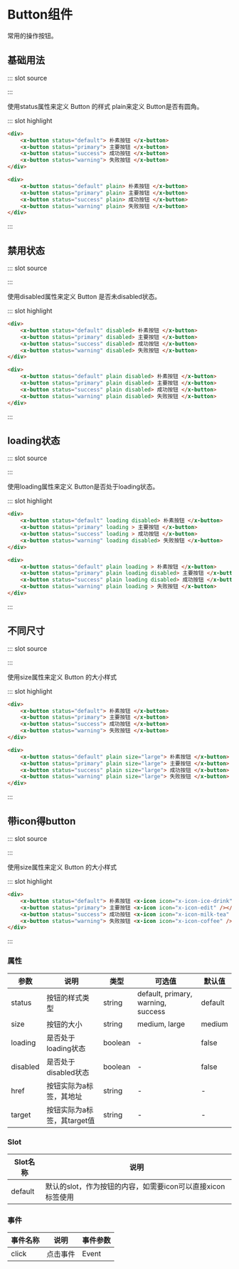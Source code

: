 
# Button组件
常用的操作按钮。
## 基础用法

<demo-block-demo-block>
::: slot source
<template>
    <!-- 状态按钮 -->
    <div>
        <xbutton status="default"> 朴素按钮 </xbutton>
        <xbutton status="primary"> 主要按钮 </xbutton>
        <xbutton status="success"> 成功按钮 </xbutton>
        <xbutton status="warning"> 失败按钮 </xbutton>
    </div>
    <!-- 带圆角按钮 -->
    <div class="mt15">
        <xbutton status="default" plain> 朴素按钮 </xbutton>
        <xbutton status="primary" plain> 主要按钮 </xbutton>
        <xbutton status="success" plain> 成功按钮 </xbutton>
        <xbutton status="warning" plain> 失败按钮 </xbutton>
    </div>
</template>

:::

使用status属性来定义 Button 的样式 plain来定义 Button是否有圆角。

::: slot highlight

```html
<div>
    <x-button status="default"> 朴素按钮 </x-button>
    <x-button status="primary"> 主要按钮 </x-button>
    <x-button status="success"> 成功按钮 </x-button>
    <x-button status="warning"> 失败按钮 </x-button>
</div>

<div>
    <x-button status="default" plain> 朴素按钮 </x-button>
    <x-button status="primary" plain> 主要按钮 </x-button>
    <x-button status="success" plain> 成功按钮 </x-button>
    <x-button status="warning" plain> 失败按钮 </x-button>
</div>
```
:::
</demo-block-demo-block>

## 禁用状态

<demo-block-demo-block>
::: slot source
<template>
    <!-- 状态按钮 -->
    <div>
        <xbutton status="default" disabled> 朴素按钮 </xbutton>
        <xbutton status="primary" disabled> 主要按钮 </xbutton>
        <xbutton status="success" disabled> 成功按钮 </xbutton>
        <xbutton status="warning" disabled> 失败按钮 </xbutton>
    </div>
    <!-- 带圆角按钮 -->
    <div class="mt15">
        <xbutton status="default" plain disabled> 朴素按钮 </xbutton>
        <xbutton status="primary" plain disabled> 主要按钮 </xbutton>
        <xbutton status="success" plain disabled> 成功按钮 </xbutton>
        <xbutton status="warning" plain disabled> 失败按钮 </xbutton>
    </div>
</template>

:::

使用disabled属性来定义 Button 是否未disabled状态。

::: slot highlight

```html
<div>
    <x-button status="default" disabled> 朴素按钮 </x-button>
    <x-button status="primary" disabled> 主要按钮 </x-button>
    <x-button status="success" disabled> 成功按钮 </x-button>
    <x-button status="warning" disabled> 失败按钮 </x-button>
</div>

<div>
    <x-button status="default" plain disabled> 朴素按钮 </x-button>
    <x-button status="primary" plain disabled> 主要按钮 </x-button>
    <x-button status="success" plain disabled> 成功按钮 </x-button>
    <x-button status="warning" plain disabled> 失败按钮 </x-button>
</div>
```
:::
</demo-block-demo-block>

## loading状态

<demo-block-demo-block>
::: slot source
<template>
    <!-- 状态按钮 -->
    <div>
        <xbutton status="default" loading disabled> 朴素按钮 </xbutton>
        <xbutton status="primary" loading> 主要按钮 </xbutton>
        <xbutton status="success" loading> 成功按钮 </xbutton>
        <xbutton status="warning" loading disabled> 失败按钮 </xbutton>
    </div>
    <!-- 带圆角按钮 -->
    <div class="mt15">
        <xbutton status="default" plain loading> 朴素按钮 </xbutton>
        <xbutton status="primary" plain loading disabled> 主要按钮 </xbutton>
        <xbutton status="success" plain loading disabled> 成功按钮 </xbutton>
        <xbutton status="warning" plain loading> 失败按钮 </xbutton>
    </div>
</template>

:::

使用loading属性来定义 Button是否处于loading状态。

::: slot highlight

```html
<div>
    <x-button status="default" loading disabled> 朴素按钮 </x-button>
    <x-button status="primary" loading > 主要按钮 </x-button>
    <x-button status="success" loading > 成功按钮 </x-button>
    <x-button status="warning" loading disabled> 失败按钮 </x-button>
</div>

<div>
    <x-button status="default" plain loading > 朴素按钮 </x-button>
    <x-button status="primary" plain loading disabled> 主要按钮 </x-button>
    <x-button status="success" plain loading disabled> 成功按钮 </x-button>
    <x-button status="warning" plain loading > 失败按钮 </x-button>
</div>
```
:::
</demo-block-demo-block>

## 不同尺寸

<demo-block-demo-block>
::: slot source
<template>
    <!-- 状态按钮 -->
    <div>
        <xbutton status="default"> 朴素按钮 </xbutton>
        <xbutton status="primary"> 主要按钮 </xbutton>
        <xbutton status="success"> 成功按钮 </xbutton>
        <xbutton status="warning"> 失败按钮 </xbutton>
    </div>
    <!-- 带圆角按钮 -->
    <div class="mt15">
        <xbutton status="default" plain size="large"> 朴素按钮 </xbutton>
        <xbutton status="primary" plain size="large"> 主要按钮 </xbutton>
        <xbutton status="success" plain size="large"> 成功按钮 </xbutton>
        <xbutton status="warning" plain size="large"> 失败按钮 </xbutton>
    </div>
</template>

:::

使用size属性来定义 Button 的大小样式

::: slot highlight

```html
<div>
    <x-button status="default"> 朴素按钮 </x-button>
    <x-button status="primary"> 主要按钮 </x-button>
    <x-button status="success"> 成功按钮 </x-button>
    <x-button status="warning"> 失败按钮 </x-button>
</div>

<div>
    <x-button status="default" plain size="large"> 朴素按钮 </x-button>
    <x-button status="primary" plain size="large"> 主要按钮 </x-button>
    <x-button status="success" plain size="large"> 成功按钮 </x-button>
    <x-button status="warning" plain size="large"> 失败按钮 </x-button>
</div>
```
:::
</demo-block-demo-block>

## 带icon得button
<demo-block-demo-block>
::: slot source
<template>
    <!-- 状态按钮 -->
    <div>
        <xbutton status="default"> 
            朴素按钮
             <xicon icon="x-icon-ice-drink" />
        </xbutton>
        <xbutton status="primary"> 
            主要按钮 
            <xicon icon="x-icon-edit" />
        </xbutton>
        <xbutton status="success"> 
            成功按钮 
            <xicon icon="x-icon-milk-tea" />
        </xbutton>
        <xbutton status="warning"> 
            失败按钮 
            <xicon icon="x-icon-coffee" />
        </xbutton>
    </div>
</template>

:::

使用size属性来定义 Button 的大小样式

::: slot highlight

```html
<div>
    <x-button status="default"> 朴素按钮 <x-icon icon="x-icon-ice-drink" /> </x-button>
    <x-button status="primary"> 主要按钮 <x-icon icon="x-icon-edit" /></x-button>
    <x-button status="success"> 成功按钮 <x-icon icon="x-icon-milk-tea" /></x-button>
    <x-button status="warning"> 失败按钮 <x-icon icon="x-icon-coffee" /></x-button>
</div>
```
:::
</demo-block-demo-block>

### 属性

| 参数      | 说明                             | 类型      | 可选值       | 默认值 |
| -------- | -------------------------------- | -------- | ----------- | ----- |
| status   | 按钮的样式类型 | string    | default, primary, warning, success | default |
| size     | 按钮的大小                        | string   | medium, large | medium |
| loading  | 是否处于loading状态    | boolean   | -           | false |
| disabled | 是否处于disabled状态   | boolean   | -           | false |
| href     | 按钮实际为a标签，其地址              | string   | -           | - |
| target   | 按钮实际为a标签，其target值         | string   | -           | - |
### Slot

| Slot名称  | 说明                             |
| -------- | -------------------------------- |
| default  | 默认的slot，作为按钮的内容，如需要icon可以直接xicon标签使用 |


### 事件

| 事件名称  | 说明                              | 事件参数  |
| -------- | -------------------------------- | -------- |
| click    | 点击事件 | Event |


